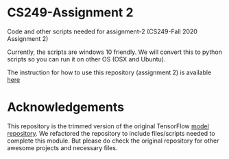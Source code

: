 # CS249-Assignment 2
Code and other scripts needed for assignment-2 (CS249-Fall 2020 Assignment 2)

Currently, the scripts are windows 10 friendly. We will convert this to python scripts so you can run it on other OS (OSX and Ubuntu).

The instruction for how to use this repository (assignment 2) is available [here](https://github.com/tinyMLx/Harvard_CS249_F20/tree/master/assignments/person_detection)

# Acknowledgements
This repository is the trimmed version of the original TensorFlow [model repository](https://github.com/tensorflow/models.git). We refactored the repository to include files/scripts needed to complete this module. But please do check the original repository for other awesome projects and necessary files.
